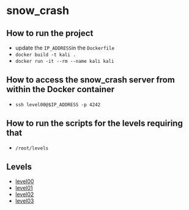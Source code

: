 # snow_crash

## How to run the project

- update the `IP_ADDRESS`in the `Dockerfile`
- `docker build -t kali .`
- `docker run -it --rm --name kali kali`

## How to access the snow_crash server from within the Docker container
- `ssh level00@$IP_ADDRESS -p 4242`

## How to run the scripts for the levels requiring that
- `/root/levels`

## Levels
- [level00](./levels/level00/level00.md)
- [level01](./levels/level01/level01.md)
- [level02](./levels/level02/level02.md)
- [level03](./levels/level03/level03.md)
